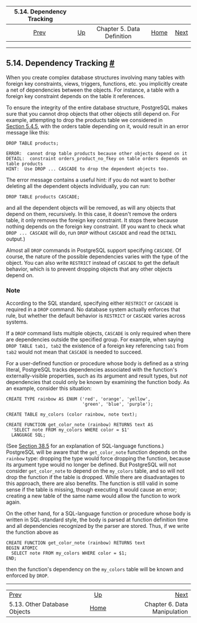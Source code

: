 <!--?xml version="1.0" encoding="UTF-8" standalone="no"?-->

|                5.14. Dependency Tracking                |                                             |                            |                                                       |                                                  |
| :-----------------------------------------------------: | :------------------------------------------ | :------------------------: | ----------------------------------------------------: | -----------------------------------------------: |
| [Prev](ddl-others.html "5.13. Other Database Objects")  | [Up](ddl.html "Chapter 5. Data Definition") | Chapter 5. Data Definition | [Home](index.html "PostgreSQL 17devel Documentation") |  [Next](dml.html "Chapter 6. Data Manipulation") |

***

## 5.14. Dependency Tracking [#](#DDL-DEPEND)

When you create complex database structures involving many tables with foreign key constraints, views, triggers, functions, etc. you implicitly create a net of dependencies between the objects. For instance, a table with a foreign key constraint depends on the table it references.

To ensure the integrity of the entire database structure, PostgreSQL makes sure that you cannot drop objects that other objects still depend on. For example, attempting to drop the products table we considered in [Section 5.4.5](ddl-constraints.html#DDL-CONSTRAINTS-FK "5.4.5. Foreign Keys"), with the orders table depending on it, would result in an error message like this:

    DROP TABLE products;

    ERROR:  cannot drop table products because other objects depend on it
    DETAIL:  constraint orders_product_no_fkey on table orders depends on table products
    HINT:  Use DROP ... CASCADE to drop the dependent objects too.

The error message contains a useful hint: if you do not want to bother deleting all the dependent objects individually, you can run:

    DROP TABLE products CASCADE;

and all the dependent objects will be removed, as will any objects that depend on them, recursively. In this case, it doesn't remove the orders table, it only removes the foreign key constraint. It stops there because nothing depends on the foreign key constraint. (If you want to check what `DROP ... CASCADE` will do, run `DROP` without `CASCADE` and read the `DETAIL` output.)

Almost all `DROP` commands in PostgreSQL support specifying `CASCADE`. Of course, the nature of the possible dependencies varies with the type of the object. You can also write `RESTRICT` instead of `CASCADE` to get the default behavior, which is to prevent dropping objects that any other objects depend on.

### Note

According to the SQL standard, specifying either `RESTRICT` or `CASCADE` is required in a `DROP` command. No database system actually enforces that rule, but whether the default behavior is `RESTRICT` or `CASCADE` varies across systems.

If a `DROP` command lists multiple objects, `CASCADE` is only required when there are dependencies outside the specified group. For example, when saying `DROP TABLE tab1, tab2` the existence of a foreign key referencing `tab1` from `tab2` would not mean that `CASCADE` is needed to succeed.

For a user-defined function or procedure whose body is defined as a string literal, PostgreSQL tracks dependencies associated with the function's externally-visible properties, such as its argument and result types, but *not* dependencies that could only be known by examining the function body. As an example, consider this situation:

    CREATE TYPE rainbow AS ENUM ('red', 'orange', 'yellow',
                                 'green', 'blue', 'purple');

    CREATE TABLE my_colors (color rainbow, note text);

    CREATE FUNCTION get_color_note (rainbow) RETURNS text AS
      'SELECT note FROM my_colors WHERE color = $1'
      LANGUAGE SQL;

(See [Section 38.5](xfunc-sql.html "38.5. Query Language (SQL) Functions") for an explanation of SQL-language functions.) PostgreSQL will be aware that the `get_color_note` function depends on the `rainbow` type: dropping the type would force dropping the function, because its argument type would no longer be defined. But PostgreSQL will not consider `get_color_note` to depend on the `my_colors` table, and so will not drop the function if the table is dropped. While there are disadvantages to this approach, there are also benefits. The function is still valid in some sense if the table is missing, though executing it would cause an error; creating a new table of the same name would allow the function to work again.

On the other hand, for a SQL-language function or procedure whose body is written in SQL-standard style, the body is parsed at function definition time and all dependencies recognized by the parser are stored. Thus, if we write the function above as

    CREATE FUNCTION get_color_note (rainbow) RETURNS text
    BEGIN ATOMIC
      SELECT note FROM my_colors WHERE color = $1;
    END;

then the function's dependency on the `my_colors` table will be known and enforced by `DROP`.

***

|                                                         |                                                       |                                                  |
| :------------------------------------------------------ | :---------------------------------------------------: | -----------------------------------------------: |
| [Prev](ddl-others.html "5.13. Other Database Objects")  |      [Up](ddl.html "Chapter 5. Data Definition")      |  [Next](dml.html "Chapter 6. Data Manipulation") |
| 5.13. Other Database Objects                            | [Home](index.html "PostgreSQL 17devel Documentation") |                     Chapter 6. Data Manipulation |
